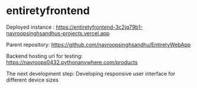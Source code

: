 # entiretyfrontend

Deployed instance :
https://entiretyfrontend-3c2jq79b1-navroopsinghsandhus-projects.vercel.app

Parent repository:
https://github.com/navroopsinghsandhu/EntiretyWebApp

Backend hosting url for testing: https://navroops0432.pythonanywhere.com/products

The next development step:
Developing responsive user interface for different device sizes
